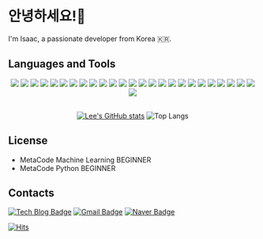 # 안녕하세요!👋

I'm Isaac, a passionate developer from Korea 🇰🇷.

## Languages and Tools
<div align="center">
	<!-- Programming Languages -->
	<img src="https://img.shields.io/badge/Java-ED8B00?style=for-the-badge&logo=Java&logoColor=white">
	<img src="https://img.shields.io/badge/C-A8B9CC?style=for-the-badge&logo=C&logoColor=black">
	<img src="https://img.shields.io/badge/C++-00599C?style=for-the-badge&logo=c%2B%2B&logoColor=white">
	<img src="https://img.shields.io/badge/Python-3776AB?style=for-the-badge&logo=python&logoColor=white">
	<img src="https://img.shields.io/badge/HTML5-E34F26?style=for-the-badge&logo=HTML5&logoColor=white">
	<img src="https://img.shields.io/badge/CSS3-1572B6?style=for-the-badge&logo=CSS3&logoColor=white">
	<img src="https://img.shields.io/badge/JavaScript-F7DF1E?style=for-the-badge&logo=JavaScript&logoColor=black">
	<img src="https://img.shields.io/badge/jQuery-0769AD?style=for-the-badge&logo=jQuery&logoColor=white">
	<img src="https://img.shields.io/badge/JSP-007396?style=for-the-badge&logo=java&logoColor=white">
	<img src="https://img.shields.io/badge/jSoup-51C8FA?style=for-the-badge&logo=Java&logoColor=white">
	<img src="https://img.shields.io/badge/Selenium-43B02A?style=for-the-badge&logo=Selenium&logoColor=white">
	<img src="https://img.shields.io/badge/Spring-6DB33F?style=for-the-badge&logo=Spring&logoColor=white">
  	<img src="https://img.shields.io/badge/Spring%20Boot-6DB33F?style=for-the-badge&logo=Spring%20Boot&logoColor=white">
	<img src="https://img.shields.io/badge/MyBatis-000000?style=for-the-badge&logo=mybatis&logoColor=white">
	<img src="https://img.shields.io/badge/JDBC-000000?style=for-the-badge&logo=Java&logoColor=white">
	<img src="https://img.shields.io/badge/MySQL-4479A1?style=for-the-badge&logo=MySQL&logoColor=white">
	<img src="https://img.shields.io/badge/Oracle-F80000?style=for-the-badge&logo=Oracle&logoColor=white">
	<img src="https://img.shields.io/badge/DBeaver-CC6699?style=for-the-badge&logo=DBeaver&logoColor=white">
	<img src="https://img.shields.io/badge/AWS-232F3E?style=for-the-badge&logo=Amazon%20AWS&logoColor=white">
 	<img src="https://img.shields.io/badge/R-276DC3?style=for-the-badge&logo=R&logoColor=white">
	<img src="https://img.shields.io/badge/SPSS-FF4500?style=for-the-badge&logo=IBM&logoColor=white">
	<img src="https://img.shields.io/badge/Git-F05032?style=for-the-badge&logo=Git&logoColor=white">
	<img src="https://img.shields.io/badge/VSCODE-007ACC?style=for-the-badge&logo=VisualStudioCode&logoColor=white">
	<img src="https://img.shields.io/badge/Illustrator-FF9A00?style=for-the-badge&logo=Adobe%20Illustrator&logoColor=white"/>
	<img src="https://img.shields.io/badge/Photoshop-31A8FF?style=for-the-badge&logo=Adobe%20Photoshop&logoColor=white"/>
	<img src="https://img.shields.io/badge/Premiere%20Pro-9999FF?style=for-the-badge&logo=Adobe%20Premiere%20Pro&logoColor=white"/>
</div>
<br>

<!--
  <img src="https://img.shields.io/badge/Node.js-339933?style=for-the-badge&logo=Node.js&logoColor=white">
  <img src="https://img.shields.io/badge/React-61DAFB?style=for-the-badge&logo=React&logoColor=white">
-->

<div align = center>
	
[![Lee's GitHub stats](https://github-readme-stats.vercel.app/api?username=Isaac-Seungwon&theme=swift&show_icons=true)]() ![Top Langs](https://github-readme-stats.vercel.app/api/top-langs/?username=Isaac-Seungwon&theme=swift&layout=compact)

</div>

## License
- MetaCode Machine Learning BEGINNER
- MetaCode Python BEGINNER

## Contacts
[![Tech Blog Badge](http://img.shields.io/badge/-Tech%20blog-black?style=flat-square&logo=github&link=https://isaac-christian.tistory.com/)](https://isaac-christian.tistory.com/)
[![Gmail Badge](https://img.shields.io/badge/Gmail-d14836?style=flat-square&logo=Gmail&logoColor=white&link=mailto:zhzk33@gmail.com)](mailto:zhzk33@gmail.com)
[![Naver Badge](https://img.shields.io/badge/Naver-03C75A?style=flat-square&logo=Naver&logoColor=white&link=mailto:zhzkdkrak@naver.com)](mailto:zhzkdkrak@naver.com)

[![Hits](https://hits.seeyoufarm.com/api/count/incr/badge.svg?url=https%3A%2F%2Fgithub.com%2FIsaac-Seungwon&count_bg=%23162457&title_bg=%23121517&icon=&icon_color=%23E7E7E7&title=hits&edge_flat=true)](https://hits.seeyoufarm.com)

<!--
**Isaac-Seungwon/Isaac-Seungwon** is a ✨ _special_ ✨ repository because its `README.md` (this file) appears on your GitHub profile.

### 🤖 About me:

| [![Solved.ac Profile](http://mazassumnida.wtf/api/v2/generate_badge?boj=isaac_christian)](https://solved.ac/isaac_christian/) |
| ------------- |

<div align=center>
	<img src="https://capsule-render.vercel.app/api?type=waving&color=auto&height=55&section=header&text=Seungwon's%20Github!&fontSize=30" />	
</div>

- Korea Digital Media High School Department of Digital Contents 14th
- Gangseo University Department of Bigdata Management

<img src="https://img.shields.io/badge/github-181717?style=for-the-badge&logo=github&logoColor=white">
<img src="https://img.shields.io/badge/aws-232F3E?style=for-the-badge&logo=Amazon aws&logoColor=white">
<img src="https://img.shields.io/badge/JavaScript-F7DF1E?style=for-the-badge&logo=JavaScript&logoColor=white">
<img src="https://img.shields.io/badge/Spring-6DB33F?style=for-the-badge&logo=Spring&logoColor=white">
<img src="https://img.shields.io/badge/HTML5-E34F26?style=for-the-badge&logo=HTML5&logoColor=white">
<img src="https://img.shields.io/badge/CSS3-1572B6?style=for-the-badge&logo=CSS3&logoColor=white"> <br>

Here are some ideas to get you started:

- 🔭 I’m currently working on ...
- 🌱 I’m currently learning ...
- 👯 I’m looking to collaborate on ...
- 🤔 I’m looking for help with ...
- 💬 Ask me about ...
- 📫 How to reach me: ...
- 😄 Pronouns: ...
- ⚡ Fun fact: ...
-->
